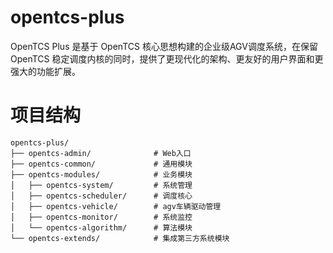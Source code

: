 # opentcs-plus
OpenTCS Plus 是基于 OpenTCS 核心思想构建的企业级AGV调度系统，在保留 OpenTCS 稳定调度内核的同时，提供了更现代化的架构、更友好的用户界面和更强大的功能扩展。

# 项目结构
```text
opentcs-plus/
├── opentcs-admin/              # Web入口
├── opentcs-common/             # 通用模块
├── opentcs-modules/            # 业务模块
│   ├── opentcs-system/         # 系统管理
│   ├── opentcs-scheduler/      # 调度核心
│   ├── opentcs-vehicle/        # agv车辆驱动管理
│   ├── opentcs-monitor/        # 系统监控
│   └── opentcs-algorithm/      # 算法模块
└── opentcs-extends/            # 集成第三方系统模块

```